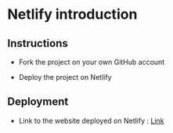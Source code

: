 # Netlify introduction

## Instructions

* Fork the project on your own GitHub account

* Deploy the project on Netlify

## Deployment

* Link to the website deployed on Netlify : [Link](https://loving-carson-5a3bfd.netlify.com)
